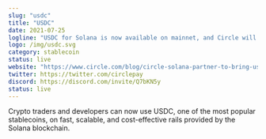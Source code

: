 ```yaml
---
slug: "usdc"
title: "USDC"
date: 2021-07-25
logline: "USDC for Solana is now available on mainnet, and Circle will bring comprehensive support for Solana across its suite of platform services and APIs in Q4."
logo: /img/usdc.svg
category: stablecoin
status: live
website: "https://www.circle.com/blog/circle-solana-partner-to-bring-usdc-to-solana-blockchain"
twitter: https://twitter.com/circlepay
discord: https://discord.com/invite/Q7bKN5y
status: live
---
```


Crypto traders and developers can now use USDC, one of the most popular stablecoins, on fast, scalable, and cost-effective rails provided by the Solana blockchain.
